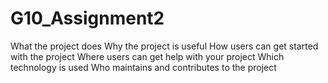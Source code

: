 # G10_Assignment2

What the project does
Why the project is useful
How users can get started with the project
Where users can get help with your project
Which technology is used
Who maintains and contributes to the project
